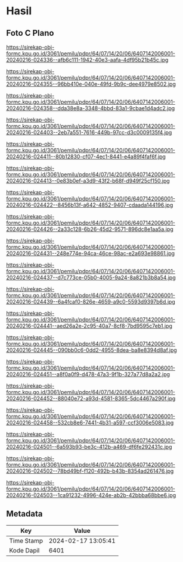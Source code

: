 # Hasil

## Foto C Plano

https://sirekap-obj-formc.kpu.go.id/3061/pemilu/pdpr/64/07/14/20/06/6407142006001-20240216-024336--afb6c111-1942-40e3-aafa-4df95b21b45c.jpg

https://sirekap-obj-formc.kpu.go.id/3061/pemilu/pdpr/64/07/14/20/06/6407142006001-20240216-024355--96bb410e-040e-49fd-9b9c-dee4979e8502.jpg

https://sirekap-obj-formc.kpu.go.id/3061/pemilu/pdpr/64/07/14/20/06/6407142006001-20240216-024358--dda38e8a-3348-4bbd-83a1-9cbae1d4adc2.jpg

https://sirekap-obj-formc.kpu.go.id/3061/pemilu/pdpr/64/07/14/20/06/6407142006001-20240216-024403--2eb7a551-7616-449b-97cc-d3c0009135f4.jpg

https://sirekap-obj-formc.kpu.go.id/3061/pemilu/pdpr/64/07/14/20/06/6407142006001-20240216-024411--80b12830-cf07-4ec1-8441-e4a89f4faf6f.jpg

https://sirekap-obj-formc.kpu.go.id/3061/pemilu/pdpr/64/07/14/20/06/6407142006001-20240216-024413--0e83b0ef-a3d9-43f2-b68f-d949f25cf150.jpg

https://sirekap-obj-formc.kpu.go.id/3061/pemilu/pdpr/64/07/14/20/06/6407142006001-20240216-024422--8456b13f-a642-4852-9407-cdaada144196.jpg

https://sirekap-obj-formc.kpu.go.id/3061/pemilu/pdpr/64/07/14/20/06/6407142006001-20240216-024426--2a33c128-6b26-45d2-9571-896dc8e1aa5a.jpg

https://sirekap-obj-formc.kpu.go.id/3061/pemilu/pdpr/64/07/14/20/06/6407142006001-20240216-024431--248e774e-94ca-46ce-98ac-e2a693e98861.jpg

https://sirekap-obj-formc.kpu.go.id/3061/pemilu/pdpr/64/07/14/20/06/6407142006001-20240216-024437--d7c773ce-05b0-4005-9a24-8a821b3b8a54.jpg

https://sirekap-obj-formc.kpu.go.id/3061/pemilu/pdpr/64/07/14/20/06/6407142006001-20240216-024439--6a4fcaf0-826e-4659-a9c0-5593d9397b6d.jpg

https://sirekap-obj-formc.kpu.go.id/3061/pemilu/pdpr/64/07/14/20/06/6407142006001-20240216-024441--aed26a2e-2c95-40a7-8cf8-7bd9595c7eb1.jpg

https://sirekap-obj-formc.kpu.go.id/3061/pemilu/pdpr/64/07/14/20/06/6407142006001-20240216-024445--090bb0c6-0dd2-4955-8dea-ba8e8394d8af.jpg

https://sirekap-obj-formc.kpu.go.id/3061/pemilu/pdpr/64/07/14/20/06/6407142006001-20240216-024451--a8f0a0f9-d478-47a3-9f1b-327a77d8a2a2.jpg

https://sirekap-obj-formc.kpu.go.id/3061/pemilu/pdpr/64/07/14/20/06/6407142006001-20240216-024452--88040e72-a93d-4581-8365-5dc4467a290f.jpg

https://sirekap-obj-formc.kpu.go.id/3061/pemilu/pdpr/64/07/14/20/06/6407142006001-20240216-024458--532cb8e6-7441-4b31-a597-ccf3006e5083.jpg

https://sirekap-obj-formc.kpu.go.id/3061/pemilu/pdpr/64/07/14/20/06/6407142006001-20240216-024501--6a593b93-be3c-412b-a469-df6fe292431c.jpg

https://sirekap-obj-formc.kpu.go.id/3061/pemilu/pdpr/64/07/14/20/06/6407142006001-20240216-024502--78bd49bf-f120-492b-b43b-8354ad261476.jpg

https://sirekap-obj-formc.kpu.go.id/3061/pemilu/pdpr/64/07/14/20/06/6407142006001-20240216-024503--1ca91232-4996-424e-ab2b-42bbba68bbe6.jpg


## Metadata

| Key        | Value               |
| ---------- | ------------------- |
| Time Stamp | 2024-02-17 13:05:41 |
| Kode Dapil | 6401                |



